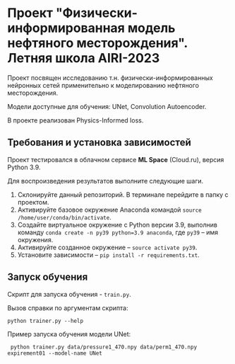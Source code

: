 #  Проект "Физически-информированная модель нефтяного месторождения". Летняя школа AIRI-2023

Проект посвящен исследованию т.н. физически-информированных нейронных сетей применительно к моделированию нефтяного месторождения.

Модели доступные для обучения: UNet, Convolution Autoencoder.

В проекте реализован Physics-Informed loss.

## Требования и установка зависимостей

Проект тестировался в облачном сервисе **ML Space** (Cloud.ru), версия Python 3.9.

Для воспроизведения результатов выполните следующие шаги.

1. Склонируйте данный репозиторий. В терминале перейдите в папку с проектом.
2. Активируйте базовое окружение Anaconda командой `source /home/user/conda/bin/activate`.
3. Создайте виртуальное окружение c Python версии 3.9, выполнив команду `conda create -n py39 python=3.9 anaconda`, где `py39` &ndash; имя окружения.
4. Активируйте созданное окружение &ndash; `source activate py39`.
5. Установите зависимости &ndash; `pip install -r requirements.txt`.

## Запуск обучения

Скрипт для запуска обучения - `train.py`.

Вызов справки по аргументам скрипта:
```commandline
python trainer.py --help
```

Пример запуска обучения модели UNet:

```commandline
 python trainer.py data/pressure1_470.npy data/perm1_470.npy expirement01 --model-name UNet
```
